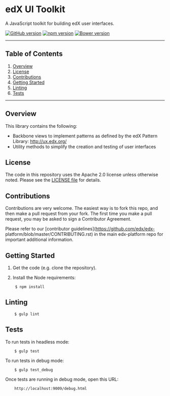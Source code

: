 # edX UI Toolkit

A JavaScript toolkit for building edX user interfaces.

[![GitHub version](https://badge.fury.io/gh/edx%2Fedx-ui-toolkit.svg)](https://badge.fury.io/gh/edx%2Fedx-ui-toolkit)  [![npm version](https://badge.fury.io/js/edx-ui-toolkit.svg)](https://badge.fury.io/js/edx-ui-toolki)  [![Bower version](https://badge.fury.io/bo/edx-ui-toolkit.svg)](https://badge.fury.io/bo/edx-ui-toolkit)

- - -

## Table of Contents

1. [Overview](#overview)
2. [License](#license)
3. [Contributions](#contributions)
5. [Getting Started](#getting-started)
6. [Linting](#linting)
7. [Tests](#tests)

- - -

## Overview

This library contains the following:

* Backbone views to implement patterns as defined by the edX Pattern Library: http://ux.edx.org/
* Utility methods to simplify the creation and testing of user interfaces

## License

The code in this repository uses the Apache 2.0 license unless otherwise
noted. Please see the [LICENSE file](https://github.com/edx/edx-ui-toolkit/blob/master/LICENSE) for details.

## Contributions
Contributions are very welcome. The easiest way is to fork this repo, and then
make a pull request from your fork. The first time you make a pull request, you
may be asked to sign a Contributor Agreement.

Please refer to our [contributor guidelines](https://github.com/edx/edx-
platform/blob/master/CONTRIBUTING.rst) in the main edx-platform repo for
important additional information.

## Getting Started
1. Get the code (e.g. clone the repository).
2. Install the Node requirements:

        $ npm install

## Linting

        $ gulp lint

## Tests

To run tests in headless mode:

        $ gulp test

To run tests in debug mode:

        $ gulp test_debug

Once tests are running in debug mode, open this URL:

        http://localhost:9009/debug.html
